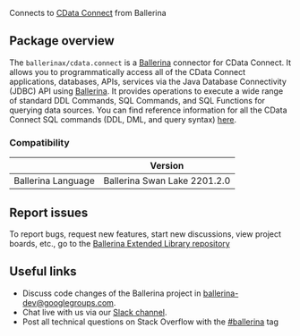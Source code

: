 Connects to [CData Connect](https://cloud.cdata.com/docs/JDBC.html) from Ballerina

## Package overview
The `ballerinax/cdata.connect` is a [Ballerina](https://ballerina.io/) connector for CData Connect. 
It allows you to programmatically access all of the CData Connect applications, databases, APIs, services via the Java Database Connectivity (JDBC) API using [Ballerina](https://ballerina.io/).
It provides operations to execute a wide range of standard DDL Commands, SQL Commands, and SQL Functions for querying data sources. 
You can find reference information for all the CData Connect SQL commands (DDL, DML, and query syntax) [here](https://cloud.cdata.com/docs/SQL-Reference.html).

### Compatibility
|                                   | Version                         |
|-----------------------------------|---------------------------------|
| Ballerina Language                | Ballerina Swan Lake 2201.2.0    | 

## Report issues
To report bugs, request new features, start new discussions, view project boards, etc., go to the [Ballerina Extended Library repository](https://github.com/ballerina-platform/ballerina-extended-library)

## Useful links
- Discuss code changes of the Ballerina project in [ballerina-dev@googlegroups.com](mailto:ballerina-dev@googlegroups.com).
- Chat live with us via our [Slack channel](https://ballerina.io/community/slack/).
- Post all technical questions on Stack Overflow with the [#ballerina](https://stackoverflow.com/questions/tagged/ballerina) tag
